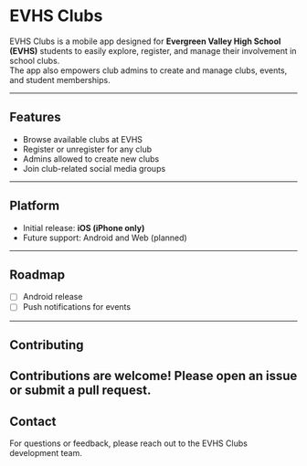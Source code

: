 # EVHS Clubs

EVHS Clubs is a mobile app designed for **Evergreen Valley High School (EVHS)** students to easily explore, register, and manage their involvement in school clubs.  
The app also empowers club admins to create and manage clubs, events, and student memberships.

---

## Features

- Browse available clubs at EVHS  
- Register or unregister for any club
- Admins allowed to create new clubs 
- Join club-related social media groups  
---

## Platform

- Initial release: **iOS (iPhone only)**  
- Future support: Android and Web (planned)  
---

## Roadmap

- [ ] Android release  
- [ ] Push notifications for events  

---

## Contributing

Contributions are welcome! Please open an issue or submit a pull request.
---

## Contact

For questions or feedback, please reach out to the EVHS Clubs development team.  
